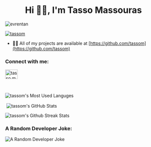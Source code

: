 <h1 align="center">Hi 👋🏻, I'm Tasso Massouras</h1> 


<p align="left"> <img src="https://komarev.com/ghpvc/?username=tassom&label=Profile%20views&color=0e75b6&style=flat" alt="evrentan" /> </p>

<p align="left"> <a href="https://github.com/ryo-ma/github-profile-trophy"><img src="https://github-profile-trophy.vercel.app/?username=tassom" alt="tassom" /></a> </p>


- 👨‍💻 All of my projects are available at [https://github.com/tassom](https://github.com/tassom)

<!-- BLOG-POST-LIST:END -->

<h3 align="left">Connect with me:</h3>
<p align="left">
<a href="https://www.linkedin.com/in/tassomassouras/" target="blank"><img align="center" src="https://raw.githubusercontent.com/rahuldkjain/github-profile-readme-generator/master/src/images/icons/Social/linked-in-alt.svg" alt="tasso.massouras" height="30" width="40" /></a>
</p>

<!--<h3 align="left">Cloud Platform</h3>
 <a href="https://cloud.google.com/" target="_blank" rel="noreferrer"> <img src="https://www.vectorlogo.zone/logos/google_cloud/google_cloud-icon.svg" alt="GCP" width="40" height="40"/> </a>  
 <a href="https://aws.amazon.com/" target="_blank" rel="noreferrer"> <img src="https://www.vectorlogo.zone/logos/amazon_aws/amazon_aws-icon.svg" alt="AWS" width="40" height="40"/> </a> 

<h3 align="left">Tools</h3>
<a href="https://kubernetes.io" target="_blank" rel="noreferrer"> <img src="https://www.vectorlogo.zone/logos/kubernetes/kubernetes-icon.svg" alt="kubernetes" width="40" height="40"/> </a> 
<a href="https://helm.sh/" target="_blank" rel="noreferrer"> <img src="https://www.vectorlogo.zone/logos/helmsh/helmsh-icon.svg" alt="helm" width="40" height="40"/> </a> 
<a href="https://www.docker.com/" target="_blank" rel="noreferrer"> <img src="https://raw.githubusercontent.com/devicons/devicon/master/icons/docker/docker-original-wordmark.svg" alt="docker" width="40" height="40"/> </a> 
<a href="https://git-scm.com/" target="_blank" rel="noreferrer"> <img src="https://www.vectorlogo.zone/logos/git-scm/git-scm-icon.svg" alt="git" width="40" height="40"/> </a> <a href="https://redis.io" target="_blank" rel="noreferrer"> <img src="https://raw.githubusercontent.com/devicons/devicon/master/icons/redis/redis-original-wordmark.svg" alt="redis" width="40" height="40"/> </a>
<a href="https://saltproject.io/" target="_blank" rel="noreferrer"> <img src="https://www.vectorlogo.zone/logos/saltstack/saltstack-icon.svg" alt="saltstack" width="40" height="40"/> </a>
<a href="https://www.postgresql.org" target="_blank" rel="noreferrer"> <img src="https://raw.githubusercontent.com/devicons/devicon/master/icons/postgresql/postgresql-original-wordmark.svg" alt="postgresql" width="40" height="40"/> </a> 
<a href="https://www.jenkins.io" target="_blank" rel="noreferrer"> <img src="https://www.vectorlogo.zone/logos/jenkins/jenkins-icon.svg" alt="jenkins" width="40" height="40"/> </a> 
<a href="https://www.gravitee.io/" target="_blank" rel="noreferrer"> <img src="https://raw.githubusercontent.com/cncf/landscape/master/hosted_logos/gravitee.svg" alt="jenkins" width="40" height="40"/> </a> 
<a href="https://www.elastic.co" target="_blank" rel="noreferrer"> <img src="https://www.vectorlogo.zone/logos/elastic/elastic-icon.svg" alt="elasticsearch" width="40" height="40"/> </a> 
<a href="https://fluxcd.io/" target="_blank" rel="noreferrer"> <img src="https://www.vectorlogo.zone/logos/fluxcdio/fluxcdio-icon.svg" alt="fluxcd" width="40" height="40"/> </a> 
<a href="https://github.com/" target="_blank" rel="noreferrer"> <img src="https://www.vectorlogo.zone/logos/github/github-icon.svg" alt="github" width="40" height="40"/> </a> 
<a href="https://gitlab.com/" target="_blank" rel="noreferrer"> <img src="https://www.vectorlogo.zone/logos/gitlab/gitlab-icon.svg" alt="gitlab" width="40" height="40"/> </a> 
<a href="https://code.visualstudio.com/" target="_blank" rel="noreferrer"> <img src="https://www.vectorlogo.zone/logos/visualstudio_code/visualstudio_code-icon.svg" alt="vscode" width="40" height="40"/> </a> 

<h3 align="left">Languages</h3>
<a href="https://www.python.org/" target="_blank" rel="noreferrer"> <img src="https://www.vectorlogo.zone/logos/python/python-icon.svg" alt="python" width="40" height="40"/> </a>
<a href="https://www.gnu.org/software/bash/" target="_blank" rel="noreferrer"> <img src="https://www.vectorlogo.zone/logos/gnu_bash/gnu_bash-icon.svg" alt="bash" width="40" height="40"/> </a>
<a href="https://www.java.com/"" target="_blank" rel="noreferrer"> <img src="https://www.vectorlogo.zone/logos/java/java-icon.svg" alt="Java" width="40" height="40"/> </a>
<a href="https://go.dev/" target="_blank" rel="noreferrer"> <img src="https://www.vectorlogo.zone/logos/golang/golang-icon.svg" alt="GoLang" width="40" height="40"/> </a> 



<h3 align="left">Framwork</h3>
<a href="https://www.djangoproject.com/" target="_blank" rel="noreferrer"> <img src="https://www.vectorlogo.zone/logos/djangoproject/djangoproject-icon.svg" alt="Django" width="40" height="40"/> </a>
<a href="https://spring.io/projects/spring-boot" target="_blank" rel="noreferrer"> <img src="https://www.vectorlogo.zone/logos/springio/springio-icon.svg" alt="Spring boot" width="40" height="40"/> </a>
<a href="https://flask.palletsprojects.com/en/2.1.x" target="_blank" rel="noreferrer"> <img src="https://www.vectorlogo.zone/logos/pocoo_flask/pocoo_flask-icon.svg" alt="flask" width="40" height="40"/> </a>-->

<br>

<p align="left"><img align="center" src="https://github-readme-stats.vercel.app/api/top-langs?username=tassom&show_icons=true&locale=en&layout=compact&theme=github_dark" alt="tassom's Most Used Languges" /></p>

<p align="left">&nbsp;<img align="center" src="https://github-readme-stats.vercel.app/api?username=tassom&show_icons=true&locale=en&theme=github_dark" alt="tassom's GitHub Stats" /></p>

<p align="left"><img align="center" src="https://github-readme-streak-stats.herokuapp.com/?user=tassom&theme=github-dark" alt="tassom's Github Streak Stats" /></p>

<h3 align="left">A Random Developer Joke:</h3>
<p align="lef"><img src="https://readme-jokes.vercel.app/api?theme=nightowl" alt="A Random Developer Joke"/></p>
